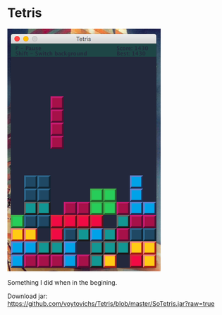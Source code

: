 # Tetris

![Screenshoot](https://github.com/voytovichs/Tetris/blob/master/Screenshot.png)

Something I did when in the begining.

Download jar: https://github.com/voytovichs/Tetris/blob/master/SoTetris.jar?raw=true
